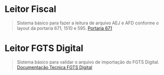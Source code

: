 # Leitor Fiscal
> Sistema básico para fazer a leitura de arquivo AEJ e AFD conforme o layout da portaria 671, 1510 e 595.
[Portaria 671](https://in.gov.br/en/web/dou/-/portaria-359094139)
# Leitor FGTS Digital
>Sistema básico para validar o arquivo de importação do FGTS Digital.
[Documentação Tecnica FGTS Digital](https://www.gov.br/trabalho-e-emprego/pt-br/servicos/empregador/fgtsdigital/manual-e-documentacao-tecnica)